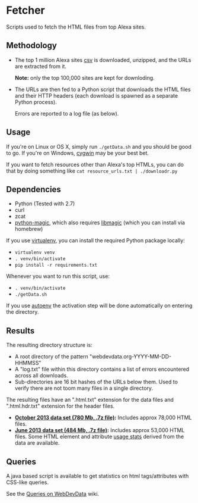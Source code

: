 Fetcher
=======

Scripts used to fetch the HTML files from top Alexa sites.

Methodology
-----------

-   The top 1 million Alexa sites
    [csv](http://s3.amazonaws.com/alexa-static/top-1m.csv.zip) is
    downloaded, unzipped, and the URLs are extracted from it.

    **Note:** only the top 100,000 sites are kept for downloding.

-   The URLs are then fed to a Python script that downloads the HTML
    files and their HTTP headers (each download is spawned as a separate
    Python process).

    Errors are reported to a log file (as below).

Usage
-----

If you're on Linux or OS X, simply run `./getData.sh` and you should be
good to go. If you're on Windows, [cygwin](http://www.cygwin.com/) may
be your best bet.

If you want to fetch resources other than Alexa's top HTMLs, you can do
that by doing something like `cat resource_urls.txt | ./downloadr.py`

Dependencies
------------

-   Python (Tested with 2.7)
-   curl
-   zcat
-   [python-magic](https://github.com/ahupp/python-magic), which also
    requires [libmagic](http://www.darwinsys.com/file/) (which you can
    install via homebrew)

If you use [virtualenv](https://github.com/pypa/virtualenv), you can
install the required Python package locally:

-   `virtualenv venv`
-   `. venv/bin/activate`
-   `pip install -r requirements.txt`

Whenever you want to run this script, use:

-   `. venv/bin/activate`
-   `./getData.sh`

If you use [autoenv](https://github.com/kennethreitz/autoenv) the
activation step will be done automatically on entering the directory.

Results
-------

The resulting directory structure is:

-   A root directory of the pattern "webdevdata.org-YYYY-MM-DD-HHMMSS"
-   A "log.txt" file within this directory contains a list of errors
    encountered across all downloads.
-   Sub-directories are 16 bit hashes of the URLs below them. Used to
    verify there are not toom many files in a single directory.

The resulting files have an ".html.txt" extension for the data files and
".html.hdr.txt" extension for the header files.

-   **[October 2013 data set (780 Mb, .7z
    file)](http://www.html5accessibility.com/HTMLdata/webdevdata.org-2013-10-30.7z):**
    Includes approx 78,000 HTML files.
-   **[June 2013 data set (484 Mb, .7z
    file)](http://www.html5accessibility.com/HTMLdata/webdevdata.org-2013-06-18.7z):**
    Includes approx 53,000 HTML files. Some HTML element and attribute
    [usage
    stats](https://docs.google.com/spreadsheet/ccc?key=0AlVP5_A996c5dFhMQ3R2SG1uZFNZVEsxUURQN213VVE#gid=0)
    derived from the data are available.

Queries
-------

A java based script is available to get statistics on html
tags/attributes with CSS-like queries.

See the [Queries on
WebDevData](https://github.com/baptistelebail/webdevdata.org/wiki/Queries-on-WebDevData)
wiki.

